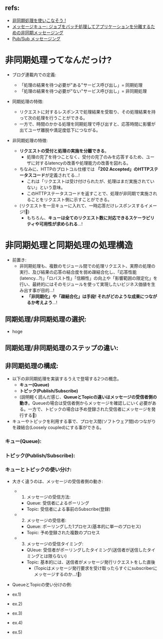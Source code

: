 ## refs:

- [非同期処理を使いこなそう !](https://aws.amazon.com/jp/builders-flash/202206/master-asynchronous-execution-01/?awsf.filter-name=*all)
- [メッセージキュー: ジョブをバッチ処理してアプリケーションを分離するための非同期メッセージング](https://aws.amazon.com/jp/message-queue/)
- [Pub/Sub メッセージング](https://aws.amazon.com/jp/what-is/pub-sub-messaging/)

# 非同期処理ってなんだっけ?

- ブログ連載内での定義:

  - 「処理の結果を待つ必要が"ある"サービス呼び出し」= 同期処理
  - 「処理の結果を待つ必要が"ない"サービス呼び出し」= 非同期処理

- 同期処理の特徴:
  - リクエストに対するレスポンスで処理結果を受取り、その処理結果を持って次の処理を行うことができる。
  - 一方で、時間のかかる処理を同期処理で呼び出すと、応答時間に影響が出てユーザ離脱や満足度低下につながる。
- 非同期処理の特徴:
  - **リクエストの受付と処理の実施を分離できる**。
    - 処理の完了を待つことなく、受付の完了のみを応答するため、ユーザに対するlatencyの改善や処理能力の改善を図れる。
  - ちなみに、HTTPのプロトコル仕様では **「202 Accepted」のHTTPステータスコード**が定義されてる...!
    - これは「リクエストは受け付けられたが、処理はまだ実施されていない」という意味。
    - このHTTPステータスコードを返すことで、処理が非同期で実施されることをリクエスト側に示すことができる。
  - (リクエストを一旦キューに入れて、一時応答だけレスポンスするイメージ!:thinking:)
    - もちろん、**キューは全てのリクエスト数に対応できるスケーラビリティや可用性が求められる**...!

# 非同期処理と同期処理の処理構造

- 前置き:
  - 非同期処理も、複数のモジュール間での処理リクエスト、実際の処理の実行、及び結果の応答の結合度を弱め疎結合化し、「応答性能(latency...?)」「ロバスト性」「信頼性」の向上や「影響範囲の限定化」を行い、最終的にはそのモジュールを使って実現したいビジネス価値を生み出す事が目的...!
    - **「非同期化」や「疎結合化」は手段! それがどのような成果につながるか考えよう**...!

## 同期処理/非同期処理の選択:

- hoge

## 同期処理/非同期処理のステップの違い:

## 非同期処理の構成:

- 以下の非同期処理を実装するうえで登場する2つの概念。
  - **キュー(Queue)**
  - **トピック(Publish/Subscribe)**
  - (説明軽く読んだ感じ、**QueueとTopicの違いはメッセージの受信者側の動き**。Queueの場合は受信者側からメッセージを確認しにいく必要がある。一方で、トピックの場合は予め登録された受信者にメッセージを発行する:thinking:)
- キューやトピックを利用する事で、プロセス間(ソフトウェア間)のつながりを疎結合(Loosely coupled)にする事ができる。

### キュー(Queue):

### トピック(Publish/Subscribe):

### キューとトピックの使い分け:

- 大きく違うのは、メッセージの受信者側の動き:

  - 1. メッセージの受信方法:
    - Queue: 受信者によるポーリング
    - Topic: 受信者による事前のSubscribe(登録)
  - 2. メッセージの受信者:
    - Queue: ポーリングした1プロセス(基本的に単一のプロセス)
    - Topic: 予め登録された複数のプロセス
  - 3. メッセージの受信タイミング:
    - QUeue: 受信者がポーリングしたタイミング(送信者が送信したタイミングとは限らない)
    - Topic: 基本的には、送信者がメッセージ発行リクエストをした直後
      - (Topicはメッセージ発行要求を受け取ったらすぐにsubscriberにメッセージするのか...!:thinking:)

- QueueとTopicの使い分けの例:
- ex.1)
- ex.2)
- ex.3)
- ex.4)
- ex.5)
